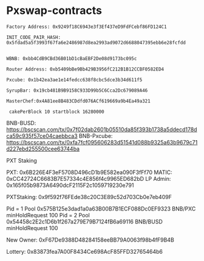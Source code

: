 # Pxswap-contracts

```
Factory Address: 0x9249f18C6943e3f3Ef437eD9FdFCebf86FD124C1

INIT_CODE_PAIR_HASH: 0x5fdad5a5f3993f67fa6e2486987d8ea2993ad9072d6688047395ebb6e28fcfdd


WBNB: 0xbb4CdB9CBd36B01bD1cBaEBF2De08d9173bc095c

Router Address: 0xb5409bBe9Bb429B3956fC212B1B12CCBF0582ED4

Pxcube: 0x1b42ea3ae1e14fedcc638f8cbc5dce3b34d611f5

SyrupBar: 0x19cb481B9B9158C933D99b5C6Cca2Dc679089A46

MasterChef:0x4A81ee8B483CDdfd076ACf619669a9b4Ea49a321 
 
 cakePerBlock 10 startblock 16280000
```


BNB-BUSD:  https://bscscan.com/tx/0x7f02dab2601b05510da85f393b1738a5ddecd178dca59c935f57ce04caebbca3
BNB-Pxcube: https://bscscan.com/tx/0xfa7fcf095606283d51541d088b9325a63b9679c71d227ebd255500cee63744ba


PXT Staking

PXT: 0x6B226E4F3eF5708D496cD1b9E582ea090F3fFf70
MATIC: 0xCC42724C6683B7E57334c4E856f4c9965ED682bD
LP Admin: 0x165f05b9873A6490dcF2115F2c1059719230e791

PXTStaking: 0x9f592f76FEde38c20C3E89c52d703Cb0e7eb409F


Pid = 1  Pool 0x575B125e3dad1a0a63B00B7B1ECF088Dc0EF9323 BNB/PXC minHoldRequest 100 
Pid = 2  Pool 0x54458c2E2c1D6b1f267a279E79B7124fB6a69116 BNB/BUSD minHoldRequest 100

New Owner: 0xF67De9388D48284158eeBB79A0063f98b4fF9B4B 

Lottery: 0x83873fea7A00F8434Ce698AcF85FFD32765464b6


